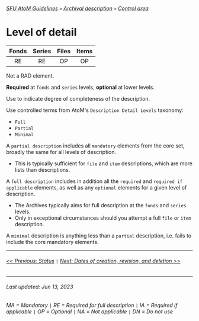 ###### [SFU AtoM Guidelines](../README.md) `>` [Archival description](overview.md) `>` [Control area](overview.md#control-area)

# Level of detail
| Fonds 	| Series 	| Files 	| Items 	|
|:-----:	|:------:	|:-----:	|:-----:	|
|   RE    |   RE    |   OP  	|   OP  	|

Not a RAD element.

**Required** at `fonds` and `series` levels, **optional** at lower levels.

Use to indicate degree of completeness of the description.

Use controlled terms from AtoM's `Description Detail Levels` taxonomy:
- `Full`
- `Partial`
- `Minimal`

A `partial description` includes all `mandatory` elements from the core set, broadly the same for all levels of description.
- This is typically sufficient for `file` and `item` descriptions, which are more lists than descriptions.

A `full description` includes in addition all the `required` and `required if applicable` elements, as well as any `optional` elements for a given level of description.
- The Archives typically aims for full description at the `fonds` and `series` levels.
- Only in exceptional circumstances should you attempt a full `file` or `item` description.

A `minimal` description is anything less than a `partial` description, i.e. fails to include the core mandatory elements.

---
###### [<< Previous: Status](status.md) `|` [Next: Dates of creation, revision, and deletion >>](dates-creation-revision-deletion.md)
---
###### Last updated: Jun 13, 2023
###### MA = Mandatory `|` RE = Required for full description `|` IA = Required if applicable `|` OP = Optional `|` NA = Not applicable `|` DN = Do not use
